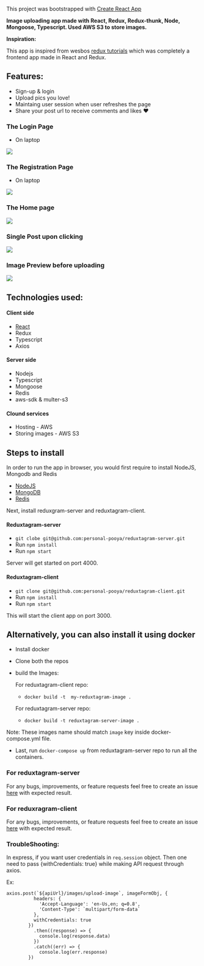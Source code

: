 This project was bootstrapped with [Create React App](https://github.com/facebook/create-react-app)

**Image uploading app made with React, Redux, Redux-thunk, Node, Mongoose, Typescript. Used AWS S3 to store images.**

**Inspiration:**

This app is inspired from wesbos [redux tutorials](https://learnredux.com/) which was completely a frontend app made in React and Redux.

## Features:
- Sign-up & login
- Upload pics you love!
- Maintaing user session when user refreshes the page
- Share your post url to receive comments and likes ❤

### The Login Page

- On laptop

![](./screenshots/login-page.png)

### The Registration Page

- On laptop

![](./screenshots/registration-page.png)

### The Home page

![](./screenshots/home-page.png)

### Single Post upon clicking

![](./screenshots/single-post.png)

### Image Preview before uploading

![](./screenshots/preview-image.png)

## Technologies used:

#### Client side
- [React](Create-React-App)
- Redux
- Typescript
- Axios


#### Server side
- Nodejs
- Typescript
- Mongoose
- Redis
- aws-sdk & multer-s3


#### Clound services
- Hosting - AWS
- Storing images - AWS S3


## Steps to install
In order to run the app in browser, you would first require to install NodeJS, Mongodb and Redis

- [NodeJS](https://nodejs.org/en/download/)
- [MongoDB](https://docs.mongodb.com/manual/administration/install-community)
- [Redis](https://redis.io/)

Next, install reduxgram-server and reduxtagram-client.

#### Reduxtagram-server
- `git clobe git@github.com:personal-pooya/reduxtagram-server.git`
- Run `npm install`
- Run `npm start`

Server will get started on port 4000.

#### Reduxtagram-client
- `git clone git@github.com:personal-pooya/reduxtagram-client.git`
- Run `npm install`
- Run `npm start`

This will start the client app on port 3000.


## Alternatively, you can also install it using docker
- Install docker
- Clone both the repos
- build the Images:

  For reduxtagram-client repo:
  - `docker build -t  my-reduxtagram-image .`
  
  For reduxtagram-server repo:
  - `docker build -t reduxtagram-server-image .`

Note: These images name should match `image` key inside docker-compose.yml file.

- Last, run `docker-compose up` from reduxtagram-server repo to run all the containers.


### For reduxtagram-server
For any bugs, improvements, or feature requests feel free to create an issue [here](https://github.com/personal-pooya/reduxtagram-server/issues/new) with expected result.

### For reduxragram-client
For any bugs, improvements, or feature requests feel free to create an issue [here](https://github.com/personal-pooya/reduxtagram-client/issues/new) with expected result.

### TroubleShooting:

In express, if you want user credentials in `req.session` object. Then one need to pass {withCredentials: true} while making API request through axios.

Ex:
```
axios.post(`${apiUrl}/images/upload-image`, imageFormObj, {
          headers: {
            'Accept-Language': 'en-Us,en; q=0.8',
            'Content-Type': `multipart/form-data`
          },
          withCredentials: true
        })
          .then((response) => {
            console.log(response.data)
          })
          .catch((err) => {
            console.log(err.response)
        }) 
```